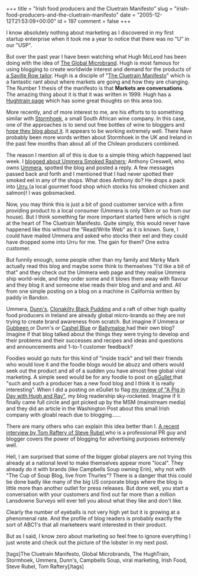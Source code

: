 +++
title = "Irish food producers and the Cluetrain Manifesto"
slug = "irish-food-producers-and-the-cluetrain-manifesto"
date = "2005-12-12T21:53:09+00:00"
id = 197
comment = false
+++

I know absolutely nothing about marketing as I discovered in my first startup enterprise when it took me a year to notice that there was no "U" in our "USP".

But over the past year I have been watching what Hugh McLeod has been doing with the idea of [The Global Microbrand](http://www.gapingvoid.com/Moveable_Type/archives/001976.html). Hugh is most famous for using blogging to create worldwide interest and demand for the products of [a Saville Row tailor](http://www.englishcut.com/). Hugh is a disciple of "[The Cluetrain Manifesto](http://www.cluetrain.com/)" which is a fantastic rant about where markets are going and how they are changing. The Number 1 thesis of the manifesto is that **Markets are conversations**. The amazing thing about it is that it was written in 1999\. Hugh has a [Hughtrain page](http://www.gapingvoid.com/Moveable_Type/archives/000823.html) which has some great thoughts on this area too. 

More recently, and of more interest to me, are his efforts to to something similar with [Stormhoek](http://www.stormhoek.com/), a small South African wine company. In this case, one of the approaches is to send out free bottles of wine to bloggers and [hope they blog about it](http://conoroneill.com/2005/09/13/stormhoek-not-quite-stonking-but-pretty-damned-good/). It appears to be working extremely well. There have probably been more words written about Stormhoek in the UK and Ireland in the past few months than about all of the Chilean producers combined. 

The reason I mention all of this is due to a simple thing which happened last week. I [blogged about Ummera Smoked Rashers](http://conoroneill.com/2005/12/05/ummera-do-smoked-bacon/); Anthony Creswell, who owns [Ummera](http://www.ummera.com/), spotted the blog and posted a reply. A few messages passed back and forth and I mentioned that I had never spotted their smoked eel in any of the shops. What does Anthony do? He drops a pack into [Urru ](http://www.urru.ie)(a local gourmet food shop which stocks his smoked chicken and salmon)! I was gobsmacked.

Now, you may think this is just a bit of good customer service with a firm providing product to a local consumer (Ummera is only 10km or so from our house). But I think something far more important started here which is right at the heart of The Cluetrain Manifesto. Quite simply, this would never have happened like this without the "Read/Write Web" as it is known. Sure, I could have mailed Ummera and asked who stocks their eel and they could have dropped some into Urru for me. The gain for them? One extra customer.

But funnily enough, some people other than my family and Marky Mark actually read this blog and maybe some think to themselves "I'd like a bit of that" and they check out the Ummera web page and they realise Ummera ship world-wide, and they order some and it blows them away with flavour and they blog it and someone else reads their blog and and and and. All from one simple posting on a blog on a machine in California written by paddy in Bandon.

Ummera, [Dunn's](http://www.dunns.ie/), [Clonakilty Black Pudding](http://www.clonakiltyblackpudding.ie/) and a raft of other high quality food producers in Ireland are already global micro-brands so they are not trying to create brand awareness from scratch. But imagine if Ummera or [Gubbeen ](http://www.gubbeen.com/)or Dunn's or [Cashel Blue](http://www.irishcheese.ie/CHEESE_DESCRIPTION/Cheese_Description/J_and_L_Grubb.html) or [Ballymaloe ](http://www.cookingisfun.ie/)had their own blog? Imagine if that blog talked about the things they were trying to develop and their problems and their successes and recipes and ideas and questions and announcements and 1-to-1 customer feedback? 

Foodies would go nuts for this kind of "inside track" and tell their friends who would love it and the foodie blogs would be abuzz and others would seek out the product and all of a sudden you have almost free global viral marketing. A simple seed would be for any foodie to post on [eGullet ](http://forums.egullet.org/index.php?showforum=9)that "such and such a producer has a new food blog and I think it is really interesting". When I did a posting on eGullet to flag [my review of "A Pig in Day with Hugh and Ray"](http://conoroneill.com/2005/10/24/hugh-pugh-barney-mcgrew-cuthbert-dibble-and-conor/), my blog readership sky-rocketed. Imagine if it finally came full circle and got picked up by the MSM (mainstream media) and they did an article in the Washington Post about this small Irish company with gloabl reach due to blogging......

There are many others who can explain this idea better than I. [A recent interview by Tom Raftery of Steve Rubel ](http://www.tomrafteryit.net/steve-rubel-interview-podcast/)who is a professional PR guy and blogger covers the power of blogging for advertising purposes extremely well. 

Hell, I am surprised that some of the bigger global players are not trying this already at a national level to make themselves appear more "local". They already do it with brands (like Campbells Soup owning Erin), why not with "The Cup of Soup Blog, live from Thurles"? There is a danger that this could be done badly like many of the big US corporate blogs where the blog is little more than another outlet for press releases. But done well, you start a conversation with your customers and find out far more than a million Lansdowne Surveys will ever tell you about what they like and don't like.

Clearly the number of eyeballs is not very high yet but it is growing at a phenomenal rate. And the profile of blog readers is probably exactly the sort of ABC1's that all marketeers want interested in their product.

But as I said, I know zero about marketing so feel free to ignore everything I just wrote and check out the picture of the lobster in my next post.

[tags]The Cluetrain Manifesto, Global Microbrands, The HughTrain, Stormhoek, Ummera, Dunn's, Campbells Soup, viral marketing, Irish Food, Steve Rubel, Tom Raftery[/tags]
